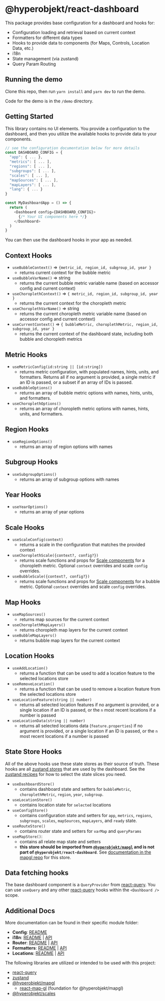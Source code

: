 # @hyperobjekt/react-dashboard

This package provides base configuration for a dashboard and hooks for:

- Configuration loading and retrieval based on current context
- Formatters for different data types
- Hooks to provide data to components (for Maps, Controls, Location Data, etc.)
- i18n
- State management (via zustand)
- Query Param Routing

## Running the demo

Clone this repo, then run `yarn install` and `yarn dev` to run the demo.

Code for the demo is in the `/demo` directory.

## Getting Started

This library contains no UI elements. You provide a configuration to the dashboard, and then you utilize the available hooks to provide data to your components.

```js
// see the configuration documentation below for more details
const DASHBOARD_CONFIG = {
  "app": { ... },
  "metrics": [ ... ],
  "regions": [ ... ],
  "subgroups": [ ... ],
  "scales": [ ... ],
  "mapSources": [ ... ],
  "mapLayers": [ ... ],
  "lang": { ... }
}

const MyDashboardApp = () => {
  return (
    <Dashboard config={DASHBOARD_CONFIG}>
      {/* Your UI components here */}
    </Dashboard>
  )
}
```

You can then use the dashboard hooks in your app as needed.

## Context Hooks

- `useBubbleContext()` => `{metric_id, region_id, subgroup_id, year }`
  - returns current context for the bubble metric
- `useBubbleVarName()` => string
  - returns the current bubble metric variable name (based on accessor config and current context)
- `useChoroplethContext()` => `{ metric_id, region_id, subgroup_id, year }`
  - returns the current context for the choropleth metric
- `useChoroplethVarName()` => string
  - returns the current choropleth metric variable name (based on accessor config and current context)
- `useCurrentContext()` => `{ bubbleMetric, choroplethMetric, region_id, subgroup_id, year }`
  - returns the current context of the dashboard state, including both bubble and choropleth metrics

## Metric Hooks

- `useMetricConfig(id:string || [id:string])`
  - returns metric configuration, with populated names, hints, units, and formatters. Returns all if no argument is provided, a single metric if an ID is passed, or a subset if an array of IDs is passed.
- `useBubbleOptions()`
  - returns an array of bubble metric options with names, hints, units, and formatters.
- `useChoroplethOptions()`
  - returns an array of choropleth metric options with names, hints, units, and formatters.

## Region Hooks

- `useRegionOptions()`
  - returns an array of region options with names

## Subgroup Hooks

- `useSubgroupOptions()`
  - returns an array of subgroup options with names

## Year Hooks

- `useYearOptions()`
  - returns an array of year options

## Scale Hooks

- `useScaleConfig(context)`
  - returns a scale in the configuration that matches the provided context
- `useChoroplethScale({context?, config?})`
  - returns scale functions and props for [Scale components](https://github.com/Hyperobjekt/scales) for a choropleth metric. Optional `context` overrides and scale `config` overrides.
- `useBubbleScale({context?, config?})`
  - returns scale functions and props for [Scale components](https://github.com/Hyperobjekt/scales) for a bubble metric. Optional `context` overrides and scale `config` overrides.

## Map Hooks

- `useMapSources()`
  - returns map sources for the current context
- `useChoroplethMapLayers()`
  - returns choropleth map layers for the current context
- `useBubbleMapLayers()`
  - returns bubble map layers for the current context

## Location Hooks

- `useAddLocation()`
  - returns a function that can be used to add a location feature to the selected locations store
- `useRemoveLocation()`
  - returns a function that can be used to remove a location feature from the selected locations store
- `useLocationFeature(string || number)`
  - returns all selected location features if no argument is provided, or a single location if an ID is passed, or the `n` most recent locations if a number is passed
- `useLocationData(string || number)`
  - returns all selected locations data (`feature.properties`) if no argument is provided, or a single location if an ID is passed, or the `n` most recent locations if a number is passed

## State Store Hooks

All of the above hooks use these state stores as their source of truth. These hooks are all [zustand stores](https://github.com/pmndrs/zustand) that are used by the dashboard. See the [zustand recipes](https://github.com/pmndrs/zustand#recipes) for how to select the state slices you need.

- `useDashboardStore()`
  - contains dashboard state and setters for `bubbleMetric`, `choroplethMetric`, `region`, `year`, `subgroup`.
- `useLocationStore()`
  - contains location state for `selected` locations
- `useConfigStore()`
  - contains configuration state and setters for `app`, `metrics`, `regions`, `subgroups`, `scales`, `mapSources`, `mapLayers`, and `ready` state.
- `useRouteStore()`
  - contains router state and setters for `varMap` and `queryParams`
- `useMapStore()`:
  - contains all relate map state and setters
  - **this store should be imported from [`@hyperobjekt/mapgl`](https://github.com/Hyperobjekt/mapgl) and is not part of `@hyperobjekt/react-dashboard`**. See [documentation in the mapgl repo](https://github.com/Hyperobjekt/mapgl#usemapstore) for this store.

## Data fetching hooks

The base dashboard component is a `QueryProvider` from [react-query](https://react-query.tanstack.com/overview). You can use `useQuery` and any other [react-query](https://react-query.tanstack.com/overview) hooks within the `<Dashboard />` scope.

## Additional Docs

More documentation can be found in their specific module folder:

- **Config**: [README](./src/Config/README.md)
- **i18n**: [README](./src/i18n/README.md) | [API](./src/i18n/API.md)
- **Router**: [README](./src/Router/README.md) | [API](./src/Router/API.md)
- **Formatters**: [README](./src/Formatters/README.md) | [API](./src/Formatters/API.md)
- **Locations**: [README](./src/Locations/README.md) | [API](./src/Locations/API.md)

The following libraries are utilized or intended to be used with this project:

- [react-query](https://react-query.tanstack.com/overview)
- [zustand](https://github.com/pmndrs/zustand)
- [@hyperobjekt/mapgl](https://github.com/Hyperobjekt/mapgl)
  - [react-map-gl](https://visgl.github.io/react-map-gl/docs/get-started/get-started) (foundation for @hyperobjekt/mapgl)
- [@hyperobjekt/scales](https://github.com/Hyperobjekt/scales)

